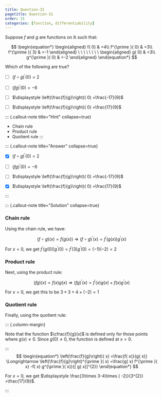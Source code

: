 ```yaml
---
title: Question-31
pagetitle: Question-31
order: 31
categories: [function, differentiability]
---
```


Suppose $\displaystyle f$ and $\displaystyle g$ are functions on $\displaystyle \mathbb{R}$ such that:

$$
\begin{equation*}
\begin{aligned}
f( 0) & =4\\
f^{\prime }( 0) & =3\\
f^{\prime }( 3) & =-1
\end{aligned} \ \ \ \ \ \ \ \ \begin{aligned}
g( 0) & =3\\
g^{\prime }( 0) & =-2
\end{aligned}
\end{equation*}
$$

Which of the following are true?

- [ ] $\displaystyle ( f\circ g)^{\prime }( 0) =2$

- [ ] $\displaystyle ( fg)^{\prime }( 0) =-6$

- [ ] $\displaystyle \left(\frac{f}{g}\right)( 0) =\frac{-17}{9}$

- [ ] $\displaystyle \left(\frac{f}{g}\right)( 0) =\frac{17}{9}$


::: {.callout-note title="Hint" collapse=true}
- Chain rule
- Product rule
- Quotient rule
:::

::: {.callout-note title="Answer" collapse=true}

- [x] $\displaystyle ( f\circ g)^{\prime }( 0) =2$

- [ ] $\displaystyle ( fg)^{\prime }( 0) =-6$

- [ ] $\displaystyle \left(\frac{f}{g}\right)( 0) =\frac{-17}{9}$

- [x] $\displaystyle \left(\frac{f}{g}\right)( 0) =\frac{17}{9}$

:::

::: {.callout-note title="Solution" collapse=true}

### Chain rule

Using the chain rule, we have:

$$
\begin{equation*}
( f\circ g)( x) =f( g( x)) \Longrightarrow ( f\circ g)^{\prime }( x) =f^{\prime }( g( x)) g^{\prime }( x)
\end{equation*}
$$

For $\displaystyle x=0$, we get $\displaystyle f^{\prime }( g( 0)) g^{\prime }( 0) =f^{\prime }( 3) g^{\prime }( 0) =( -1)( -2) =2$

### Product rule

Next, using the product rule:

$$
\begin{equation*}
( fg)( x) =f( x) g( x) \Longrightarrow ( fg)^{\prime }( x) =f^{\prime }( x) g( x) +f( x) g^{\prime }( x)
\end{equation*}
$$

For $\displaystyle x=0$, we get this to be $\displaystyle 3\times 3+4\times ( -2) =1$

### Quotient rule

Finally, using the quotient rule:

::: {.column-margin}

Note that the function $\cfrac{f}{g}(x)$ is defined only for those points where $g(x) \neq 0$. Since $g(0) \neq 0$, the function is defined at $x = 0$.

:::
$$
\begin{equation*}
\left(\frac{f}{g}\right)( x) =\frac{f( x)}{g( x)} \Longrightarrow \left(\frac{f}{g}\right)^{\prime }( x) =\frac{g( x) f^{\prime }( x) -f( x) g^{\prime }( x)}{[ g( x)]^{2}}
\end{equation*}
$$

For $\displaystyle x=0$, we get $\displaystyle \frac{3\times 3-4\times ( -2)}{3^{2}} =\frac{17}{9}$.

:::